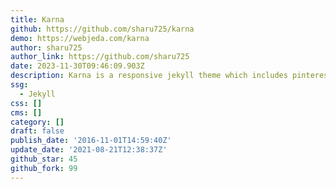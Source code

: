 ```yaml
---
title: Karna
github: https://github.com/sharu725/karna
demo: https://webjeda.com/karna
author: sharu725
author_link: https://github.com/sharu725
date: 2023-11-30T09:46:09.903Z
description: Karna is a responsive jekyll theme which includes pinterest like pins
ssg:
  - Jekyll
css: []
cms: []
category: []
draft: false
publish_date: '2016-11-01T14:59:40Z'
update_date: '2021-08-21T12:38:37Z'
github_star: 45
github_fork: 99
---
```

